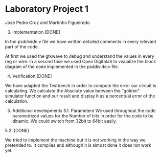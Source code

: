 # Laboratory Project 1

José Pedro Cruz and Martinho Figueiredo

3. Implementation [DONE]

In the psddivide.v file we have written detailed comments in every relevant part of the code.

At first we used the gtkwave to debug and understand the values in every reg or wire. In a second fase we used Open DigitalJS to visualize the block diagram of the code implemented in the psddivide.v file. 

4. Verification [DONE]

We have adapted the Testbench in order to compute the error our circuit is calculating. We calculate the Absolute value between the "golden" simulator function and our result and display it as a percentual error of the calculation.

5. Additional developments
5.1. Parametere
We used throughout the code parametrized values for the Number of bits in order for the code to be dinamic. We could switch from 32bit to 64bit easily.

5.2. [DONE]

We tried to implement the machine but it is not working in the way we pretended to. It compiles and although it is almost done it does not work yet.
